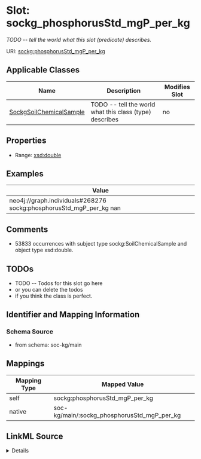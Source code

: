 

# Slot: sockg_phosphorusStd_mgP_per_kg


_TODO -- tell the world what this slot (predicate) describes._





URI: [sockg:phosphorusStd_mgP_per_kg](http://www.semanticweb.org/sockg/ontologies/2024/0/soil-carbon-ontology/phosphorusStd_mgP_per_kg)



<!-- no inheritance hierarchy -->





## Applicable Classes

| Name | Description | Modifies Slot |
| --- | --- | --- |
| [SockgSoilChemicalSample](../classes/SockgSoilChemicalSample.md) | TODO -- tell the world what this class (type) describes |  no  |







## Properties

* Range: [xsd:double](http://www.w3.org/2001/XMLSchema#double)






## Examples

| Value |
| --- |
| neo4j://graph.individuals#268276 sockg:phosphorusStd_mgP_per_kg nan |

## Comments

* 53833 occurrences with subject type sockg:SoilChemicalSample and object type xsd:double.

## TODOs

* TODO -- Todos for this slot go here
* or you can delete the todos
* if you think the class is perfect.

## Identifier and Mapping Information







### Schema Source


* from schema: soc-kg/main




## Mappings

| Mapping Type | Mapped Value |
| ---  | ---  |
| self | sockg:phosphorusStd_mgP_per_kg |
| native | soc-kg/main/:sockg_phosphorusStd_mgP_per_kg |




## LinkML Source

<details>
```yaml
name: sockg_phosphorusStd_mgP_per_kg
description: TODO -- tell the world what this slot (predicate) describes.
todos:
- TODO -- Todos for this slot go here
- or you can delete the todos
- if you think the class is perfect.
comments:
- 53833 occurrences with subject type sockg:SoilChemicalSample and object type xsd:double.
examples:
- value: neo4j://graph.individuals#268276 sockg:phosphorusStd_mgP_per_kg nan
from_schema: soc-kg/main
rank: 1000
slot_uri: sockg:phosphorusStd_mgP_per_kg
alias: sockg_phosphorusStd_mgP_per_kg
domain_of:
- sockg_SoilChemicalSample
range: double

```
</details>